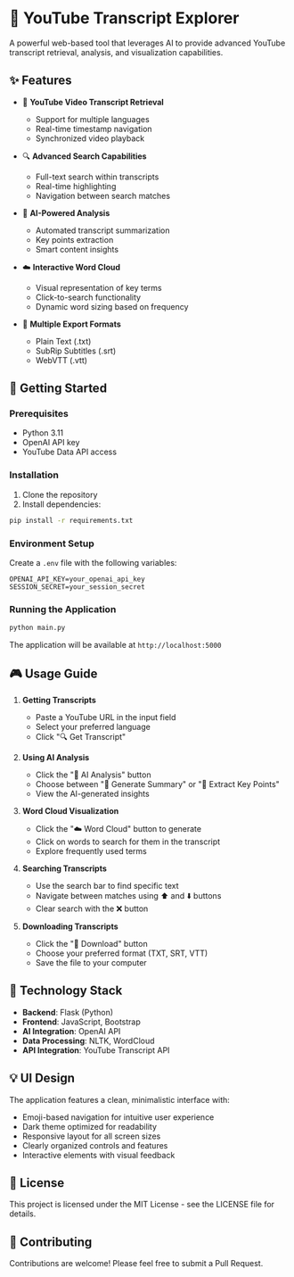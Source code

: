 # 📝 YouTube Transcript Explorer

A powerful web-based tool that leverages AI to provide advanced YouTube transcript retrieval, analysis, and visualization capabilities.

## ✨ Features

- 🎥 **YouTube Video Transcript Retrieval**
  - Support for multiple languages
  - Real-time timestamp navigation
  - Synchronized video playback

- 🔍 **Advanced Search Capabilities**
  - Full-text search within transcripts
  - Real-time highlighting
  - Navigation between search matches

- 🤖 **AI-Powered Analysis**
  - Automated transcript summarization
  - Key points extraction
  - Smart content insights

- ☁️ **Interactive Word Cloud**
  - Visual representation of key terms
  - Click-to-search functionality
  - Dynamic word sizing based on frequency

- 💾 **Multiple Export Formats**
  - Plain Text (.txt)
  - SubRip Subtitles (.srt)
  - WebVTT (.vtt)

## 🚀 Getting Started

### Prerequisites

- Python 3.11
- OpenAI API key
- YouTube Data API access

### Installation

1. Clone the repository
2. Install dependencies:
```bash
pip install -r requirements.txt
```

### Environment Setup

Create a `.env` file with the following variables:
```
OPENAI_API_KEY=your_openai_api_key
SESSION_SECRET=your_session_secret
```

### Running the Application

```bash
python main.py
```
The application will be available at `http://localhost:5000`

## 🎮 Usage Guide

1. **Getting Transcripts**
   - Paste a YouTube URL in the input field
   - Select your preferred language
   - Click "🔍 Get Transcript"

2. **Using AI Analysis**
   - Click the "🤖 AI Analysis" button
   - Choose between "📝 Generate Summary" or "📌 Extract Key Points"
   - View the AI-generated insights

3. **Word Cloud Visualization**
   - Click the "☁️ Word Cloud" button to generate
   - Click on words to search for them in the transcript
   - Explore frequently used terms

4. **Searching Transcripts**
   - Use the search bar to find specific text
   - Navigate between matches using ⬆️ and ⬇️ buttons
   - Clear search with the ❌ button

5. **Downloading Transcripts**
   - Click the "💾 Download" button
   - Choose your preferred format (TXT, SRT, VTT)
   - Save the file to your computer

## 🔧 Technology Stack

- **Backend**: Flask (Python)
- **Frontend**: JavaScript, Bootstrap
- **AI Integration**: OpenAI API
- **Data Processing**: NLTK, WordCloud
- **API Integration**: YouTube Transcript API

## 💡 UI Design

The application features a clean, minimalistic interface with:
- Emoji-based navigation for intuitive user experience
- Dark theme optimized for readability
- Responsive layout for all screen sizes
- Clearly organized controls and features
- Interactive elements with visual feedback

## 📝 License

This project is licensed under the MIT License - see the LICENSE file for details.

## 🤝 Contributing

Contributions are welcome! Please feel free to submit a Pull Request.
